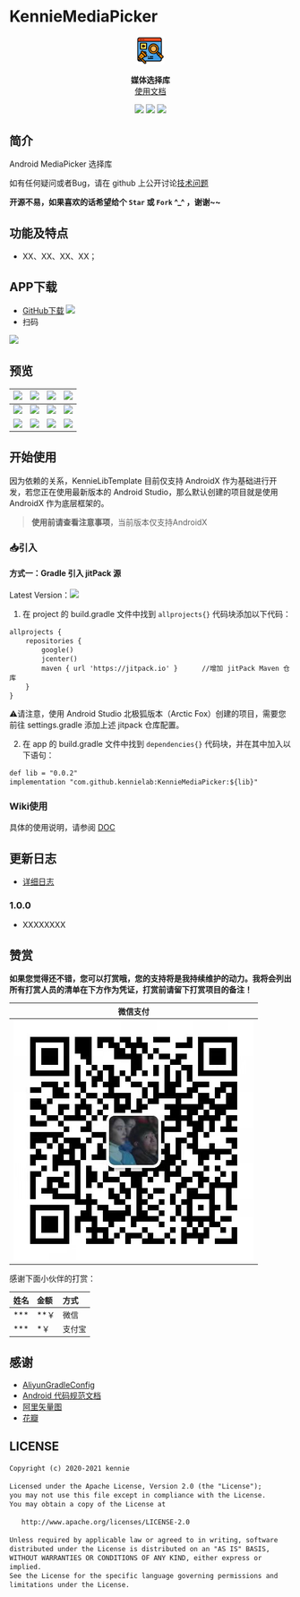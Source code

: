 # KennieMediaPicker

<p align="center"><img src="./resources/screenshots/logo.png" width="10%"/></p>

<p align="center">
    <strong>媒体选择库</strong>
    <br>
    <a href="https://kennielab.github.io/KennieMediaPicker/">使用文档</a>
    <br>
</p>

<p align="center">
<img src="https://img.shields.io/badge/language-java-blue.svg"/>
<img src="https://img.shields.io/badge/language-kotlin-orange.svg"/>
<img src="https://img.shields.io/badge/license-Apache-green.svg"/>
</p>



## 简介

Android MediaPicker 选择库

如有任何疑问或者Bug，请在 github 上公开讨论[技术问题](https://github.com/kennielab/KennieLetterIndexBar/issues)

**开源不易，如果喜欢的话希望给个 `Star` 或 `Fork` ^_^ ，谢谢~~**

## 功能及特点

- XX、XX、XX、XX；

## APP下载

- [GitHub下载](https://gitee.com/kenniecode/kennie-android/tree/template%2Flibrary/releases) [![](https://img.shields.io/badge/Download-apk-green.svg)](https://gitee.com/kenniecode/kennie-android/tree/template%2Flibrary/releases/app-release.apk)
- 扫码

![](./resources/download_qr_code.png)


## 预览

<!-- <img src="./resources/screenshots/screenshot_01.jpg" width="50%"/> -->

| ![](resources/screenshots/01.jpg) | ![](resources/screenshots/02.jpg) | ![](resources/screenshots/03.jpg) | ![](resources/screenshots/04.jpg) |
| --- | --- | --- | --- |
| ![](resources/screenshots/05.jpg) | ![](resources/screenshots/06.jpg) | ![](art/07.jpg) | ![](resources/screenshots/08.jpg) |
| ![](resources/screenshots/01.gif) | ![](resources/screenshots/02.gif) | ![](art/03.gif) | ![](resources/screenshots/04.gif) |


## 开始使用
因为依赖的关系，KennieLibTemplate 目前仅支持 AndroidX 作为基础进行开发，若您正在使用最新版本的 Android Studio，那么默认创建的项目就是使用 AndroidX 作为底层框架的。
> **使用前请查看注意事项**，当前版本仅支持AndroidX

### 📥引入

#### 方式一：Gradle 引入  jitPack 源

<div>

Latest Version：[![](https://jitpack.io/v/kennielab/KennieMediaPicker.svg)](https://jitpack.io/#kennielab/KennieMediaPicker)

1) 在 project 的 build.gradle 文件中找到 `allprojects{}` 代码块添加以下代码：

```
allprojects {
    repositories {
        google()
        jcenter()
        maven { url 'https://jitpack.io' }      //增加 jitPack Maven 仓库
    }
}
```

⚠️请注意，使用 Android Studio 北极狐版本（Arctic Fox）创建的项目，需要您前往 settings.gradle 添加上述 jitpack 仓库配置。

2) 在 app 的 build.gradle 文件中找到 `dependencies{}` 代码块，并在其中加入以下语句：

```
def lib = "0.0.2"
implementation "com.github.kennielab:KennieMediaPicker:${lib}"
```

### Wiki使用

具体的使用说明，请参阅 [DOC](https://kennielab.github.io/KennieMediaPicker/)

## 更新日志
- [详细日志](./UPDATELOG.md)

### 1.0.0

- XXXXXXXX

## 赞赏

**如果您觉得还不错，您可以打赏哦，您的支持将是我持续维护的动力。我将会列出所有打赏人员的清单在下方作为凭证，打赏前请留下打赏项目的备注！**

|  微信支付 |
|--|
|  ![SMOOTH](./resources/pay/微信支付.jpg) |

感谢下面小伙伴的打赏：

姓名 | 金额 | 方式
:-|:-|:-
*** | **￥ | 微信
*** | *￥ | 支付宝

## 感谢

- [AliyunGradleConfig](https://github.com/gzu-liyujiang/AliyunGradleConfig)
- [Android 代码规范文档](https://gitee.com/getActivity/AndroidCodeStandard)
- [阿里矢量图](https://www.iconfont.cn/)
- [花瓣](https://huaban.com/)

## LICENSE

```
Copyright (c) 2020-2021 kennie

Licensed under the Apache License, Version 2.0 (the "License");
you may not use this file except in compliance with the License.
You may obtain a copy of the License at

   http://www.apache.org/licenses/LICENSE-2.0

Unless required by applicable law or agreed to in writing, software
distributed under the License is distributed on an "AS IS" BASIS,
WITHOUT WARRANTIES OR CONDITIONS OF ANY KIND, either express or implied.
See the License for the specific language governing permissions and
limitations under the License.
```